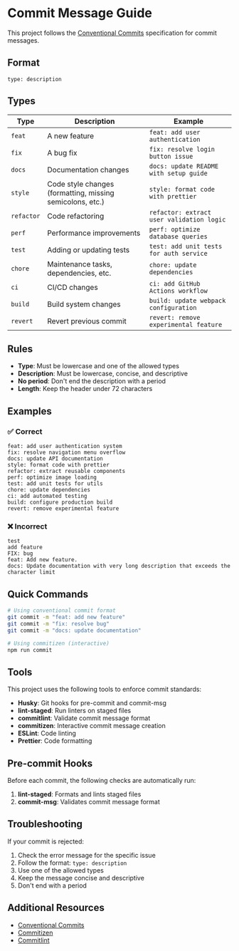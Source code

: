 # Commit Message Guide

This project follows the [Conventional Commits](https://www.conventionalcommits.org/) specification for commit messages.

## Format

```
type: description
```

## Types

| Type       | Description                                               | Example                                   |
| ---------- | --------------------------------------------------------- | ----------------------------------------- |
| `feat`     | A new feature                                             | `feat: add user authentication`           |
| `fix`      | A bug fix                                                 | `fix: resolve login button issue`         |
| `docs`     | Documentation changes                                     | `docs: update README with setup guide`    |
| `style`    | Code style changes (formatting, missing semicolons, etc.) | `style: format code with prettier`        |
| `refactor` | Code refactoring                                          | `refactor: extract user validation logic` |
| `perf`     | Performance improvements                                  | `perf: optimize database queries`         |
| `test`     | Adding or updating tests                                  | `test: add unit tests for auth service`   |
| `chore`    | Maintenance tasks, dependencies, etc.                     | `chore: update dependencies`              |
| `ci`       | CI/CD changes                                             | `ci: add GitHub Actions workflow`         |
| `build`    | Build system changes                                      | `build: update webpack configuration`     |
| `revert`   | Revert previous commit                                    | `revert: remove experimental feature`     |

## Rules

- **Type**: Must be lowercase and one of the allowed types
- **Description**: Must be lowercase, concise, and descriptive
- **No period**: Don't end the description with a period
- **Length**: Keep the header under 72 characters

## Examples

### ✅ Correct

```
feat: add user authentication system
fix: resolve navigation menu overflow
docs: update API documentation
style: format code with prettier
refactor: extract reusable components
perf: optimize image loading
test: add unit tests for utils
chore: update dependencies
ci: add automated testing
build: configure production build
revert: remove experimental feature
```

### ❌ Incorrect

```
test
add feature
FIX: bug
feat: Add new feature.
docs: Update documentation with very long description that exceeds the character limit
```

## Quick Commands

```bash
# Using conventional commit format
git commit -m "feat: add new feature"
git commit -m "fix: resolve bug"
git commit -m "docs: update documentation"

# Using commitizen (interactive)
npm run commit
```

## Tools

This project uses the following tools to enforce commit standards:

- **Husky**: Git hooks for pre-commit and commit-msg
- **lint-staged**: Run linters on staged files
- **commitlint**: Validate commit message format
- **commitizen**: Interactive commit message creation
- **ESLint**: Code linting
- **Prettier**: Code formatting

## Pre-commit Hooks

Before each commit, the following checks are automatically run:

1. **lint-staged**: Formats and lints staged files
2. **commit-msg**: Validates commit message format

## Troubleshooting

If your commit is rejected:

1. Check the error message for the specific issue
2. Follow the format: `type: description`
3. Use one of the allowed types
4. Keep the message concise and descriptive
5. Don't end with a period

## Additional Resources

- [Conventional Commits](https://www.conventionalcommits.org/)
- [Commitizen](https://github.com/commitizen/cz-cli)
- [Commitlint](https://github.com/conventional-changelog/commitlint)
